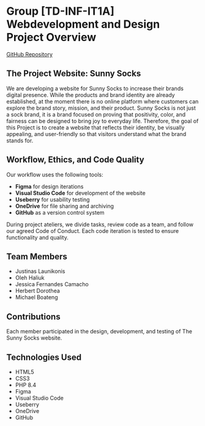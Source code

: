 # Group [TD-INF-IT1A] Webdevelopment and Design Project Overview

[GitHub Repository](https://github.com/JustinasLaunikonis/Sunny-Socks)

## The Project Website: Sunny Socks
We are developing a website for Sunny Socks to increase their brands digital presence. While the products and brand identity are already established, at the moment there is no online platform where customers can explore the brand story, mission, and their product. Sunny Socks is not just a sock brand, it is a brand focused on proving that positivity, color, and fairness can be designed to bring joy to everyday life. Therefore, the goal of this Project is to create a website that reflects their identity, be visually appealing, and user-friendly so that visitors understand what the brand stands for.

## Workflow, Ethics, and Code Quality
Our workflow uses the following tools:
- **Figma** for design iterations
- **Visual Studio Code** for development of the website
- **Useberry** for usability testing
- **OneDrive** for file sharing and archiving
- **GitHub** as a version control system

During project ateliers, we divide tasks, review code as a team, and follow our agreed Code of Conduct. Each code iteration is tested to ensure functionality and quality.

## Team Members
- Justinas Launikonis
- Oleh Haliuk
- Jessica Fernandes Camacho
- Herbert Dorothea
- Michael Boateng

## Contributions
Each member participated in the design, development, and testing of The Sunny Socks website.

## Technologies Used
- HTML5
- CSS3
- PHP 8.4
- Figma
- Visual Studio Code
- Useberry
- OneDrive
- GitHub
